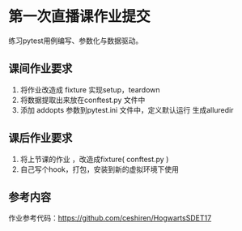 # 第一次直播课作业提交

练习pytest用例编写、参数化与数据驱动。

## 课间作业要求

1. 将作业改造成 fixture 实现setup，teardown
1. 将数据提取出来放在conftest.py 文件中
1. 添加 addopts 参数到pytest.ini 文件中，定义默认运行 生成alluredir



## 课后作业要求

1. 将上节课的作业 ，改造成fixture( conftest.py )
1. 自己写个hook，打包，安装到新的虚拟环境下使用

## 参考内容
作业参考代码：https://github.com/ceshiren/HogwartsSDET17




